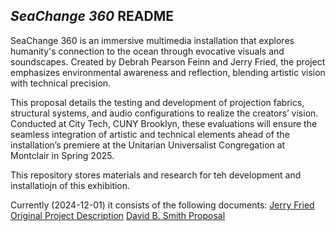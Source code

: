 ## _SeaChange 360_ README

SeaChange 360 is an immersive multimedia installation that explores humanity's connection to the ocean through evocative visuals and soundscapes. Created by Debrah Pearson Feinn and Jerry Fried, the project emphasizes environmental awareness and reflection, blending artistic vision with technical precision.

This proposal details the testing and development of projection fabrics, structural systems, and audio configurations to realize the creators’ vision. Conducted at City Tech, CUNY Brooklyn, these evaluations will ensure the seamless integration of artistic and technical elements ahead of the installation’s premiere at the Unitarian Universalist Congregation at Montclair in Spring 2025.

This repository stores materials and research for teh development and installatiojn of this exhibition.

Currently (2024-12-01) it consists of the following documents:
[Jerry Fried Original Project Description](https://github.com/CHI-CityTech/Blended-Reality-Performance-System/blob/main/SeaChange360/Jerry-Fried_Project_Description.md)
[David B. Smith Proposal](https://github.com/CHI-CityTech/Blended-Reality-Performance-System/blob/main/SeaChange360/SeaChange360_Testing_Proposal.md)
